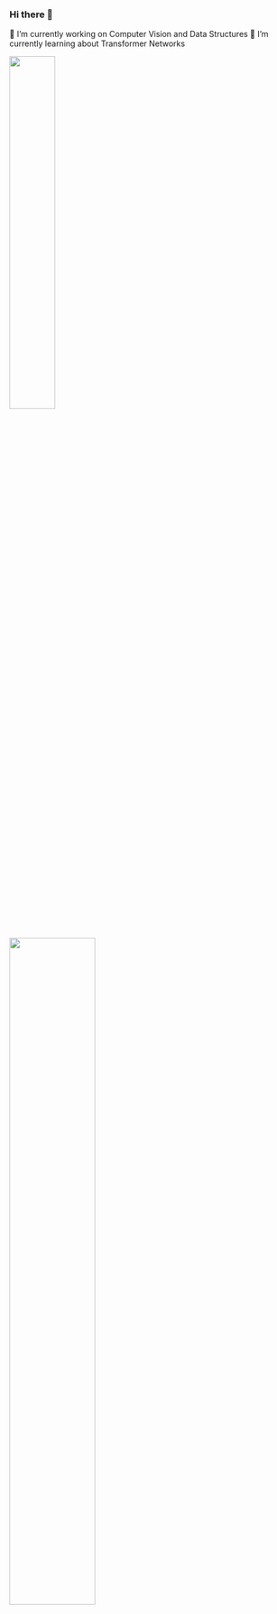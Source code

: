 ### Hi there 👋

🔭 I’m currently working on Computer Vision and Data Structures
🌱 I’m currently learning about Transformer Networks

<img src="https://github-readme-stats.vercel.app/api/top-langs/?username=kartikeya72001&theme=graywhite&layout=compact&langs_count=8&hide_border=true&exclude_repo=comp-graph-finalProject,beautifulTrees_IS_F311" width="40%">  &emsp; &emsp; <img src="https://github-readme-streak-stats.herokuapp.com?user=kartikeya72001&hide_border=true&date_format=M%20j%5B%2C%20Y%5D" width="55%" />
<!--
**kartikeya72001/kartikeya72001** is a ✨ _special_ ✨ repository because its `README.md` (this file) appears on your GitHub profile.

Here are some ideas to get you started:

- 🔭 I’m currently working on ...
- 🌱 I’m currently learning ...
- 👯 I’m looking to collaborate on ...
- 🤔 I’m looking for help with ...
- 💬 Ask me about ...
- 📫 How to reach me: ...
- 😄 Pronouns: ...
- ⚡ Fun fact: ...
-->
